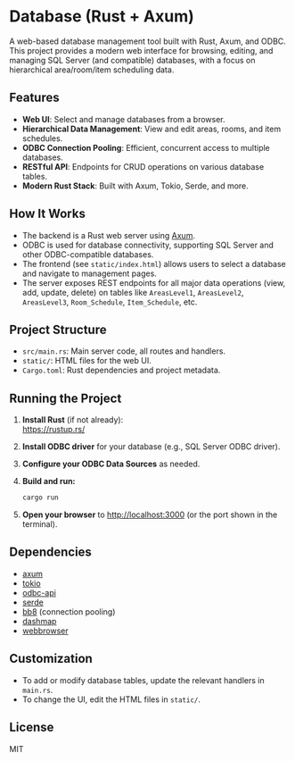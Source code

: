 # Database (Rust + Axum)

A web-based database management tool built with Rust, Axum, and ODBC. This project provides a modern web interface for browsing, editing, and managing SQL Server (and compatible) databases, with a focus on hierarchical area/room/item scheduling data.

## Features

- **Web UI**: Select and manage databases from a browser.
- **Hierarchical Data Management**: View and edit areas, rooms, and item schedules.
- **ODBC Connection Pooling**: Efficient, concurrent access to multiple databases.
- **RESTful API**: Endpoints for CRUD operations on various database tables.
- **Modern Rust Stack**: Built with Axum, Tokio, Serde, and more.

## How It Works

- The backend is a Rust web server using [Axum](https://github.com/tokio-rs/axum).
- ODBC is used for database connectivity, supporting SQL Server and other ODBC-compatible databases.
- The frontend (see `static/index.html`) allows users to select a database and navigate to management pages.
- The server exposes REST endpoints for all major data operations (view, add, update, delete) on tables like `AreasLevel1`, `AreasLevel2`, `AreasLevel3`, `Room_Schedule`, `Item_Schedule`, etc.

## Project Structure

- `src/main.rs`: Main server code, all routes and handlers.
- `static/`: HTML files for the web UI.
- `Cargo.toml`: Rust dependencies and project metadata.

## Running the Project

1. **Install Rust** (if not already):  
   https://rustup.rs/

2. **Install ODBC driver** for your database (e.g., SQL Server ODBC driver).

3. **Configure your ODBC Data Sources** as needed.

4. **Build and run:**
   ```sh
   cargo run
   ```

5. **Open your browser** to [http://localhost:3000](http://localhost:3000) (or the port shown in the terminal).

## Dependencies

- [axum](https://crates.io/crates/axum)
- [tokio](https://crates.io/crates/tokio)
- [odbc-api](https://crates.io/crates/odbc-api)
- [serde](https://crates.io/crates/serde)
- [bb8](https://crates.io/crates/bb8) (connection pooling)
- [dashmap](https://crates.io/crates/dashmap)
- [webbrowser](https://crates.io/crates/webbrowser)

## Customization

- To add or modify database tables, update the relevant handlers in `main.rs`.
- To change the UI, edit the HTML files in `static/`.

## License

MIT 